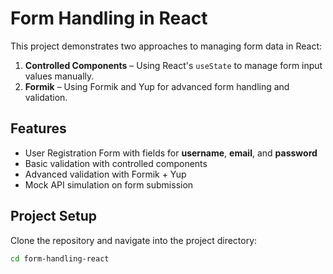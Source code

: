 # Form Handling in React

This project demonstrates two approaches to managing form data in React:

1. **Controlled Components** – Using React's `useState` to manage form input values manually.
2. **Formik** – Using Formik and Yup for advanced form handling and validation.

## Features
- User Registration Form with fields for **username**, **email**, and **password**
- Basic validation with controlled components
- Advanced validation with Formik + Yup
- Mock API simulation on form submission

## Project Setup
Clone the repository and navigate into the project directory:

```bash
cd form-handling-react
